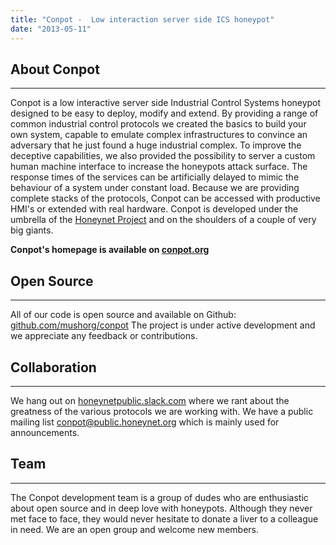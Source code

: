 ```yaml
---
title: "Conpot -  Low interaction server side ICS honeypot"
date: "2013-05-11"
---
```


## About Conpot

* * *

Conpot is a low interactive server side Industrial Control Systems honeypot designed to be easy to deploy, modify and extend. By providing a range of common industrial control protocols we created the basics to build your own system, capable to emulate complex infrastructures to convince an adversary that he just found a huge industrial complex. To improve the deceptive capabilities, we also provided the possibility to server a custom human machine interface to increase the honeypots attack surface. The response times of the services can be artificially delayed to mimic the behaviour of a system under constant load. Because we are providing complete stacks of the protocols, Conpot can be accessed with productive HMI's or extended with real hardware. Conpot is developed under the umbrella of the [Honeynet Project](//honeynet.org/) and on the shoulders of a couple of very big giants.

**Conpot's homepage is available on [conpot.org](//conpot.org/)**

## Open Source

* * *

All of our code is open source and available on Github: [github.com/mushorg/conpot](//github.com/mushorg/conpot) The project is under active development and we appreciate any feedback or contributions.

## Collaboration

* * *

We hang out on [honeynetpublic.slack.com](//honeynetpublic.slack.com) where we rant about the greatness of the various protocols we are working with. We have a public mailing list [conpot@public.honeynet.org](//public.honeynet.org/mailman/listinfo/conpot) which is mainly used for announcements.

## Team

* * *

The Conpot development team is a group of dudes who are enthusiastic about open source and in deep love with honeypots. Although they never met face to face, they would never hesitate to donate a liver to a colleague in need. We are an open group and welcome new members.
